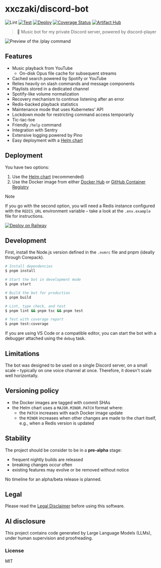 # xxczaki/discord-bot

![Lint](https://github.com/xxczaki/discord-bot/actions/workflows/lint.yml/badge.svg) [![Test](https://github.com/xxczaki/discord-bot/actions/workflows/test.yml/badge.svg)](https://github.com/xxczaki/discord-bot/actions/workflows/test.yml) [![Deploy](https://github.com/xxczaki/discord-bot/actions/workflows/deploy.yml/badge.svg)](https://github.com/xxczaki/discord-bot/actions/workflows/deploy.yml) [![Coverage Status](https://coveralls.io/repos/github/xxczaki/discord-bot/badge.svg?branch=main)](https://coveralls.io/github/xxczaki/discord-bot?branch=main) [![Artifact Hub](https://img.shields.io/endpoint?url=https://artifacthub.io/badge/repository/xxczaki)](https://artifacthub.io/packages/helm/xxczaki/discord-bot)

> 🎵 Music bot for my private Discord server, powered by discord-player

![Preview of the `/play` command](https://github.com/user-attachments/assets/2279d0ff-a248-489c-b880-1d6bcf0c2f7f)

## Features

- Music playback from YouTube
	- On-disk Opus file cache for subsequent streams
- Cached search powered by Spotify or YouTube
- Relies heavily on slash commands and message components
- Playlists stored in a dedicated channel
- Spotify-like volume normalization
- Recovery mechanism to continue listening after an error
- Redis-backed playback statistics
- Maintenance mode that uses Kubernetes' API
- Lockdown mode for restricting command access temporarily
- Tic-tac-toe
- Friendly `/help` command
- Integration with Sentry
- Extensive logging powered by Pino
- Easy deployment with a [Helm chart](https://github.com/xxczaki/charts/tree/main/charts/discord-bot)

## Deployment

You have two options:

1. Use the [Helm chart](https://github.com/xxczaki/charts/tree/main/charts/discord-bot) (recommended)
2. Use the Docker image from either [Docker Hub](https://hub.docker.com/r/xxczaki/discord-bot) or [GitHub Container Registry](https://github.com/xxczaki/discord-bot/pkgs/container/discord-bot)

> [!NOTE]
> If you go with the second option, you will need a Redis instance configured with the `REDIS_URL` environment variable – take a look at the `.env.example` file for instructions.

[![Deploy on Railway](https://railway.com/button.svg)](https://railway.com/deploy/tgifQE?referralCode=4Ee-1n)

## Development

First, install the Node.js version defined in the `.nvmrc` file and pnpm (ideally through Corepack).

```sh
# Install dependencies
$ pnpm install

# Start the bot in development mode
$ pnpm start

# Build the bot for production
$ pnpm build

# Lint, type check, and test
$ pnpm lint && pnpm tsc && pnpm test

# Test with coverage report
$ pnpm test:coverage
```

If you are using VS Code or a compatible editor, you can start the bot with a debugger attached using the `debug` task.

## Limitations

The bot was designed to be used on a single Discord server, on a small scale – typically on one voice channel at once. Therefore, it doesn't scale well horizontally.

## Versioning policy

- the Docker images are tagged with commit SHAs
- the Helm chart uses a `MAJOR.MINOR.PATCH` format where:
	- the `PATCH` increases with each Docker image update
	- the `MINOR` increases when other changes are made to the chart itself, e.g., when a Redis version is updated

## Stability

The project should be consider to be in a **pre-alpha** stage:
- frequent nightly builds are released
- breaking changes occur often
- existing features may evolve or be removed without notice

No timeline for an alpha/beta release is planned.

## Legal

Please read the [Legal Disclaimer](./legal.md) before using this software.

## AI disclosure

This project contains code generated by Large Language Models (LLMs), under human supervision and proofreading.

### License

MIT
